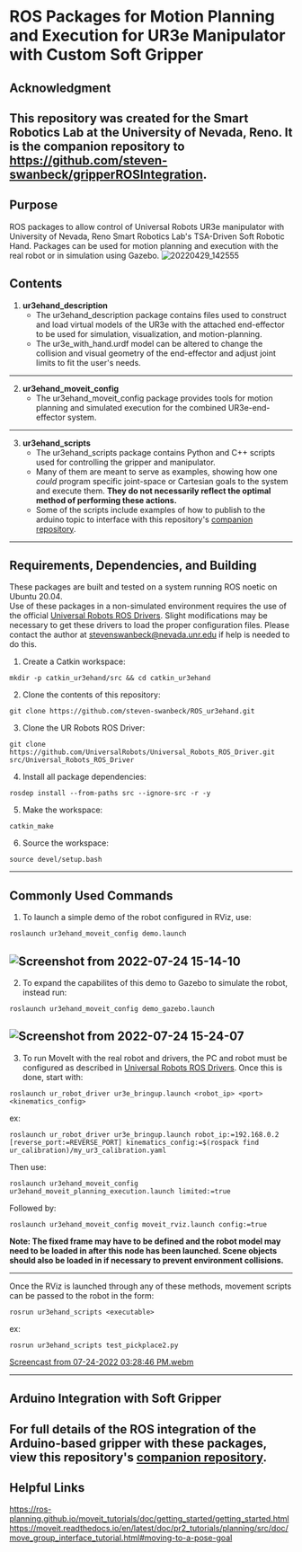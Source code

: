 # ROS Packages for Motion Planning and Execution for UR3e Manipulator with Custom Soft Gripper

## Acknowledgment
This repository was created for the Smart Robotics Lab at the University of Nevada, Reno.
It is the companion repository to https://github.com/steven-swanbeck/gripperROSIntegration.
---

## Purpose
ROS packages to allow control of Universal Robots UR3e manipulator with University of Nevada, Reno Smart Robotics Lab's TSA-Driven Soft Robotic Hand. Packages can be used for motion planning and execution with the real robot or in simulation using Gazebo.
![20220429_142555](https://user-images.githubusercontent.com/99771915/180668626-87d21a32-0e39-43e8-98b6-ef3fa3bb8e55.jpg)

## Contents
1. **ur3ehand_description**
    * The ur3ehand_description package contains files used to construct and load virtual models of the UR3e with the attached end-effector to be used for simulation, visualization, and motion-planning.
    * The ur3e_with_hand.urdf model can be altered to change the collision and visual geometry of the end-effector and adjust joint limits to fit the user's needs.
---
2. **ur3ehand_moveit_config**
    * The ur3ehand_moveit_config package provides tools for motion planning and simulated execution for the combined UR3e-end-effector system. 
---
3. **ur3ehand_scripts**
    * The ur3ehand_scripts package contains Python and C++ scripts used for controlling the gripper and manipulator.
    * Many of them are meant to serve as examples, showing how one *could* program specific joint-space or Cartesian goals to the system and execute them. **They do not necessarily reflect the optimal method of performing these actions.**
    * Some of the scripts include examples of how to publish to the arduino topic to interface with this repository's [companion repository](https://github.com/steven-swanbeck/gripperROSIntegration).
---

## Requirements, Dependencies, and Building
These packages are built and tested on a system running ROS noetic on Ubuntu 20.04.  
Use of these packages in a non-simulated environment requires the use of the official [Universal Robots ROS Drivers](https://github.com/UniversalRobots/Universal_Robots_ROS_Driver). Slight modifications may be necessary to get these drivers to load the proper configuration files. Please contact the author at stevenswanbeck@nevada.unr.edu if help is needed to do this.  
1. Create a Catkin workspace:
```console
mkdir -p catkin_ur3ehand/src && cd catkin_ur3ehand
```
2. Clone the contents of this repository:
```console
git clone https://github.com/steven-swanbeck/ROS_ur3ehand.git
```
3. Clone the UR Robots ROS Driver:
```console
git clone https://github.com/UniversalRobots/Universal_Robots_ROS_Driver.git src/Universal_Robots_ROS_Driver
```
4. Install all package dependencies:
```console
rosdep install --from-paths src --ignore-src -r -y
```
5. Make the workspace:
```console
catkin_make
```
6. Source the workspace:
```console
source devel/setup.bash
```
---

## Commonly Used Commands
1. To launch a simple demo of the robot configured in RViz, use:
```console
roslaunch ur3ehand_moveit_config demo.launch
```
![Screenshot from 2022-07-24 15-14-10](https://user-images.githubusercontent.com/99771915/180668069-c6ace6f6-42e7-4eed-b04a-3cbc2879fd0d.png)
---
2. To expand the capabilites of this demo to Gazebo to simulate the robot, instead run:
```console
roslaunch ur3ehand_moveit_config demo_gazebo.launch
```
![Screenshot from 2022-07-24 15-24-07](https://user-images.githubusercontent.com/99771915/180668176-ad85acdd-48ab-4c7c-9318-9e49778525ff.png)
---
3. To run MoveIt with the real robot and drivers, the PC and robot must be configured as described in [Universal Robots ROS Drivers](https://github.com/UniversalRobots/Universal_Robots_ROS_Driver). Once this is done, start with:
```console
roslaunch ur_robot_driver ur3e_bringup.launch <robot_ip> <port> <kinematics_config>
```
ex:
```console
roslaunch ur_robot_driver ur3e_bringup.launch robot_ip:=192.168.0.2 [reverse_port:=REVERSE_PORT] kinematics_config:=$(rospack find  ur_calibration)/my_ur3_calibration.yaml
```
Then use:
```console
roslaunch ur3ehand_moveit_config ur3ehand_moveit_planning_execution.launch limited:=true
```
Followed by:
```console
roslaunch ur3ehand_moveit_config moveit_rviz.launch config:=true
```
**Note: The fixed frame may have to be defined and the robot model may need to be loaded in after this node has been launched. Scene objects should also be loaded in if necessary to prevent environment collisions.**
***
Once the RViz is launched through any of these methods, movement scripts can be passed to the robot in the form:
```console
rosrun ur3ehand_scripts <executable>
```
ex:
```console
rosrun ur3ehand_scripts test_pickplace2.py
```
[Screencast from 07-24-2022 03:28:46 PM.webm](https://user-images.githubusercontent.com/99771915/180668403-3f5fb114-27e2-4fbe-a7f3-14e8b3f1ee51.webm)
***

## Arduino Integration with Soft Gripper
For full details of the ROS integration of the Arduino-based gripper with these packages, view this repository's [companion repository](https://github.com/steven-swanbeck/ur3ehand).
---
## Helpful Links
https://ros-planning.github.io/moveit_tutorials/doc/getting_started/getting_started.html
https://moveit.readthedocs.io/en/latest/doc/pr2_tutorials/planning/src/doc/move_group_interface_tutorial.html#moving-to-a-pose-goal
